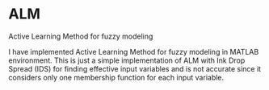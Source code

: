 # ALM
Active Learning Method for fuzzy modeling

I have implemented Active Learning Method for fuzzy modeling in MATLAB environment. This is just a simple implementation of ALM with Ink Drop Spread (IDS) for finding effective input variables and is not accurate since it considers only one membership function for each input variable.
